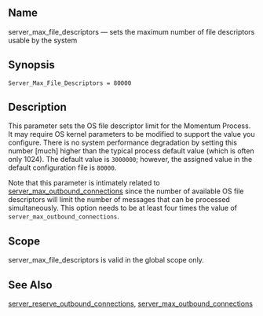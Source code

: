 <a name="conf.ref.server_max_file_descriptors"></a>
## Name

server_max_file_descriptors — sets the maximum number of file descriptors usable by the system

## Synopsis

`Server_Max_File_Descriptors = 80000`

<a name="idp26515056"></a>
## Description

This parameter sets the OS file descriptor limit for the Momentum Process. It may require OS kernel parameters to be modified to support the value you configure. There is no system performance degradation by setting this number [much] higher than the typical process default value (which is often only 1024). The default value is `3000000`; however, the assigned value in the default configuration file is `80000`.

Note that this parameter is intimately related to [server_max_outbound_connections](conf.ref.server_max_outbound_connections "server_max_outbound_connections") since the number of available OS file descriptors will limit the number of messages that can be processed simultaneously. This option needs to be at least four times the value of `server_max_outbound_connections`.

<a name="idp26519904"></a>
## Scope

server_max_file_descriptors is valid in the global scope only.

<a name="idp26521760"></a>
## See Also

[server_reserve_outbound_connections](conf.ref.server_reserve_outbound_connections "server_reserve_outbound_connections"), [server_max_outbound_connections](conf.ref.server_max_outbound_connections.php "server_max_outbound_connections")
